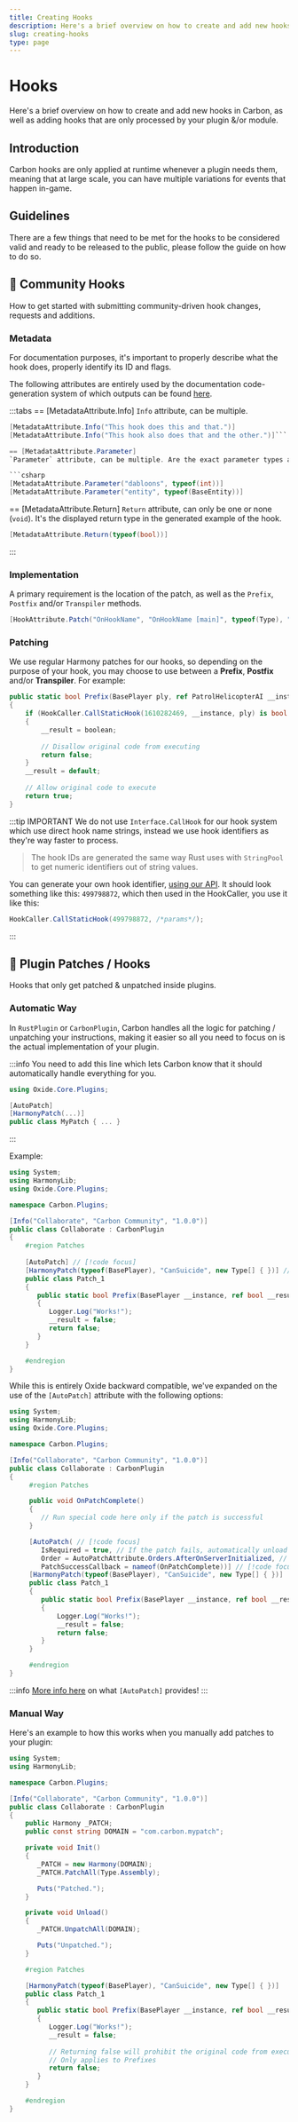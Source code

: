 ```yaml
---
title: Creating Hooks
description: Here's a brief overview on how to create and add new hooks in Carbon, as well as adding hooks that are only processed by your plugin &/or module.
slug: creating-hooks
type: page
---
```


# Hooks
Here's a brief overview on how to create and add new hooks in Carbon, as well as adding hooks that are only processed by your plugin &/or module.

## Introduction
Carbon hooks are only applied at runtime whenever a plugin needs them, meaning that at large scale, you can have multiple variations for events that happen in-game.

## Guidelines
There are a few things that need to be met for the hooks to be considered valid and ready to be released to the public, please follow the guide on how to do so.

## 🌟 Community Hooks
How to get started with submitting community-driven hook changes, requests and additions.

### Metadata
For documentation purposes, it's important to properly describe what the hook does, properly identify its ID and flags.

The following attributes are entirely used by the documentation code-generation system of which outputs can be found [here](../references/hooks).


:::tabs
== [MetadataAttribute.Info]
`Info` attribute, can be multiple.

```csharp
[MetadataAttribute.Info("This hook does this and that.")]
[MetadataAttribute.Info("This hook also does that and the other.")]```

== [MetadataAttribute.Parameter]
`Parameter` attribute, can be multiple. Are the exact parameter types and a readable name shown in the example.

```csharp
[MetadataAttribute.Parameter("dabloons", typeof(int))]
[MetadataAttribute.Parameter("entity", typeof(BaseEntity))]
```
== [MetadataAttribute.Return]
`Return` attribute, can only be one or none (`void`). It's the displayed return type in the generated example of the hook.


```csharp
[MetadataAttribute.Return(typeof(bool))]
```
:::

### Implementation
A primary requirement is the location of the patch, as well as the `Prefix`, `Postfix` and/or `Transpiler` methods.

```csharp
[HookAttribute.Patch("OnHookName", "OnHookName [main]", typeof(Type), "Method", [/* Method params */])]
```

### Patching
We use regular Harmony patches for our hooks, so depending on the purpose of your hook, you may choose to use between a **Prefix**, **Postfix** and/or **Transpiler**. For example:

```csharp
public static bool Prefix(BasePlayer ply, ref PatrolHelicopterAI __instance, out bool __result)
{
	if (HookCaller.CallStaticHook(1610282469, __instance, ply) is bool boolean) // [!code focus]
	{
		__result = boolean;
		
		// Disallow original code from executing
		return false;
	}
	__result = default;
	
	// Allow original code to execute
	return true;
}
```

:::tip IMPORTANT
We do not use `Interface.CallHook` for our hook system which use direct hook name strings, instead we use hook identifiers as they're way faster to process.

> The hook IDs are generated the same way Rust uses with `StringPool` to get numeric identifiers out of string values.

You can generate your own hook identifier, [using our API](https://carbonmod.gg/mdhash/?hook=MyHookName).
It should look something like this: `499798872`, which then used in the HookCaller, you use it like this:
```csharp
HookCaller.CallStaticHook(499798872, /*params*/);
```
:::


## 🌟 Plugin Patches / Hooks
Hooks that only get patched & unpatched inside plugins.

### Automatic Way
In `RustPlugin` or `CarbonPlugin`, Carbon handles all the logic for patching / unpatching your instructions, making it easier so all you need to focus on is the actual implementation of your plugin.

:::info
You need to add this line which lets Carbon know that it should automatically handle everything for you.
```csharp
using Oxide.Core.Plugins;

[AutoPatch]
[HarmonyPatch(...)]
public class MyPatch { ... }
```
:::

Example:
```csharp {12-13}
using System;
using HarmonyLib;
using Oxide.Core.Plugins;

namespace Carbon.Plugins;

[Info("Collaborate", "Carbon Community", "1.0.0")]
public class Collaborate : CarbonPlugin
{
    #region Patches
    
    [AutoPatch] // [!code focus]
    [HarmonyPatch(typeof(BasePlayer), "CanSuicide", new Type[] { })] // [!code focus]
    public class Patch_1
    {
       public static bool Prefix(BasePlayer __instance, ref bool __result)
       {
          Logger.Log("Works!");
          __result = false;
          return false;
       }
    }

    #endregion
}
```

While this is entirely Oxide backward compatible, we've expanded on the use of the `[AutoPatch]` attribute with the following options:

```csharp
using System;
using HarmonyLib;
using Oxide.Core.Plugins;

namespace Carbon.Plugins;

[Info("Collaborate", "Carbon Community", "1.0.0")]
public class Collaborate : CarbonPlugin
{
     #region Patches

     public void OnPatchComplete()
     {
     	// Run special code here only if the patch is successful
     }

     [AutoPatch( // [!code focus]
     	IsRequired = true, // If the patch fails, automatically unload the plugin // [!code focus]
     	Order = AutoPatchAttribute.Orders.AfterOnServerInitialized, // Specify at what time on the plugin's initialization should the patch apply // [!code focus]
     	PatchSuccessCallback = nameof(OnPatchComplete))] // [!code focus]
     [HarmonyPatch(typeof(BasePlayer), "CanSuicide", new Type[] { })]
     public class Patch_1
     {
     	public static bool Prefix(BasePlayer __instance, ref bool __result)
     	{
     		Logger.Log("Works!");
     		__result = false;
     		return false;
     	}
     }

     #endregion
}
```

:::info
[More info here](https://github.com/CarbonCommunity/Carbon.Common/blob/develop/src/Oxide/Attributes/OxideAttributes.cs#L7) on what `[AutoPatch]` provides!
:::

### Manual Way
Here's an example to how this works when you manually add patches to your plugin:

```csharp
using System;
using HarmonyLib;

namespace Carbon.Plugins;

[Info("Collaborate", "Carbon Community", "1.0.0")]
public class Collaborate : CarbonPlugin
{
    public Harmony _PATCH;
    public const string DOMAIN = "com.carbon.mypatch";

    private void Init()
    {
       _PATCH = new Harmony(DOMAIN);
       _PATCH.PatchAll(Type.Assembly);

       Puts("Patched.");
    }

    private void Unload()
    {
       _PATCH.UnpatchAll(DOMAIN);

       Puts("Unpatched.");
    }

    #region Patches

    [HarmonyPatch(typeof(BasePlayer), "CanSuicide", new Type[] { })]
    public class Patch_1
    {
       public static bool Prefix(BasePlayer __instance, ref bool __result)
       {
          Logger.Log("Works!");
          __result = false;
          
          // Returning false will prohibit the original code from executing
          // Only applies to Prefixes
          return false;
       }
    }

    #endregion
}
```